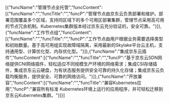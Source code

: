 [{"funcName":"管理节点全托管","funcContent":[{"funcName":"","funcTitle":"","funcP":"管理节点由京东云负责部署和维护。部署范围覆盖多个区域，支持同区域下的多个可用区部署集群，管理节点采用高可用的节点冗余机制。Kubernetes集群版本经过京东云充分验证的，安全可靠。"}]},{"funcName":"工作节点组","funcContent":[{"funcName":"","funcTitle":"","funcP":"工作节点由用户根据业务需要选择类型和初始数量。基于高可用组实现故障域隔离，采用最新的Skylake平台云主机，支持通用型、计算优化型、内存优化型。"}]},{"funcName":"集成京东云插件","funcContent":[{"funcName":"","funcTitle":"","funcP":"基于京东云SDN网络提供CNI网络插件，轻松适应不同规模生产环境的网络需求；集成CSI存储插件，集成京东云云硬盘，为有状态服务提供安全可靠的持久化存储；集成京东云负载均衡服务，提供安全、可靠的网络访问。"}]},{"funcName":"开放兼容","funcContent":[{"funcName":"","funcTitle":"兼容Kubernetes应用","funcP":"兼容所有标准 Kubernetes环境上运行的应用程序，并可轻松迁移到京东云Kubernetes集群。"}]}]